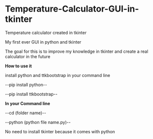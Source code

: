 # Temperature-Calculator-GUI-in-tkinter

Temperature calculator created in tkinter 

My first ever GUI in python and tkinter 

The goal for this is to improve my knowledge in tkinter and create a real calculator in the future

**How to use it**

install python and ttkbootstrap in your command line

--pip install python--

--pip install ttkbootstrap--

**In your Command line**

--cd (folder name)--

--python (python file name.py)--

No need to install tkinter because it comes with python
